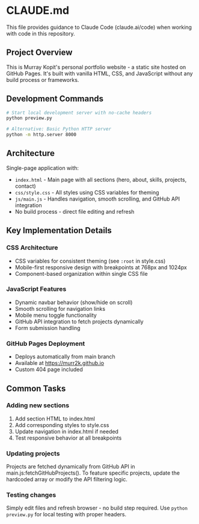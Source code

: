 # CLAUDE.md

This file provides guidance to Claude Code (claude.ai/code) when working with code in this repository.

## Project Overview

This is Murray Kopit's personal portfolio website - a static site hosted on GitHub Pages. It's built with vanilla HTML, CSS, and JavaScript without any build process or frameworks.

## Development Commands

```bash
# Start local development server with no-cache headers
python preview.py

# Alternative: Basic Python HTTP server
python -m http.server 8000
```

## Architecture

Single-page application with:
- `index.html` - Main page with all sections (hero, about, skills, projects, contact)
- `css/style.css` - All styles using CSS variables for theming
- `js/main.js` - Handles navigation, smooth scrolling, and GitHub API integration
- No build process - direct file editing and refresh

## Key Implementation Details

### CSS Architecture
- CSS variables for consistent theming (see `:root` in style.css)
- Mobile-first responsive design with breakpoints at 768px and 1024px
- Component-based organization within single CSS file

### JavaScript Features
- Dynamic navbar behavior (show/hide on scroll)
- Smooth scrolling for navigation links
- Mobile menu toggle functionality
- GitHub API integration to fetch projects dynamically
- Form submission handling

### GitHub Pages Deployment
- Deploys automatically from main branch
- Available at https://murr2k.github.io
- Custom 404 page included

## Common Tasks

### Adding new sections
1. Add section HTML to index.html
2. Add corresponding styles to style.css
3. Update navigation in index.html if needed
4. Test responsive behavior at all breakpoints

### Updating projects
Projects are fetched dynamically from GitHub API in main.js:fetchGitHubProjects(). To feature specific projects, update the hardcoded array or modify the API filtering logic.

### Testing changes
Simply edit files and refresh browser - no build step required. Use `python preview.py` for local testing with proper headers.